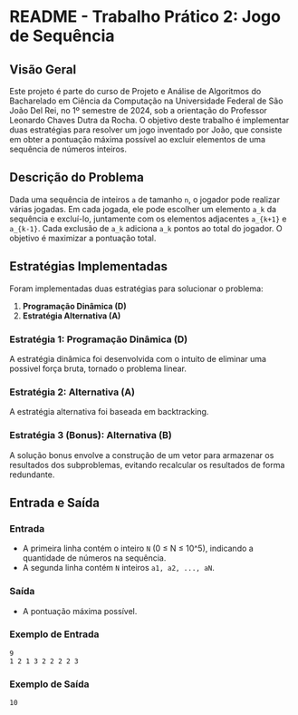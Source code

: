# README - Trabalho Prático 2: Jogo de Sequência

## Visão Geral
Este projeto é parte do curso de Projeto e Análise de Algoritmos do Bacharelado em Ciência da Computação na Universidade Federal de São João Del Rei, no 1º semestre de 2024, sob a orientação do Professor Leonardo Chaves Dutra da Rocha. O objetivo deste trabalho é implementar duas estratégias para resolver um jogo inventado por João, que consiste em obter a pontuação máxima possível ao excluir elementos de uma sequência de números inteiros.

## Descrição do Problema
Dada uma sequência de inteiros `a` de tamanho `n`, o jogador pode realizar várias jogadas. Em cada jogada, ele pode escolher um elemento `a_k` da sequência e excluí-lo, juntamente com os elementos adjacentes `a_{k+1}` e `a_{k-1}`. Cada exclusão de `a_k` adiciona `a_k` pontos ao total do jogador. O objetivo é maximizar a pontuação total.

## Estratégias Implementadas
Foram implementadas duas estratégias para solucionar o problema:
1. **Programação Dinâmica (D)**
2. **Estratégia Alternativa (A)**

### Estratégia 1: Programação Dinâmica (D)
A estratégia dinâmica foi desenvolvida com o intuito de eliminar uma possivel força bruta, tornado o problema linear.

### Estratégia 2: Alternativa (A)
A estratégia alternativa foi baseada em backtracking.

### Estratégia 3 (Bonus): Alternativa (B)
A solução bonus envolve a construção de um vetor para armazenar os resultados dos subproblemas, evitando recalcular os resultados de forma redundante.

## Entrada e Saída
### Entrada
- A primeira linha contém o inteiro `N` (0 ≤ N ≤ 10^5), indicando a quantidade de números na sequência.
- A segunda linha contém `N` inteiros `a1, a2, ..., aN`.

### Saída
- A pontuação máxima possível.

### Exemplo de Entrada
```
9
1 2 1 3 2 2 2 2 3
```

### Exemplo de Saída
```
10
```
